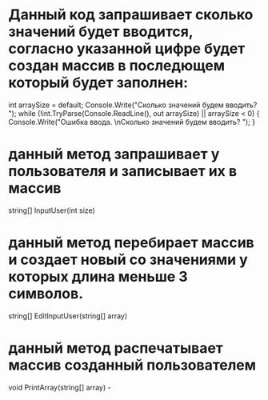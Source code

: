 # Данный код запрашивает сколько значений будет вводится, согласно указанной цифре будет создан массив в последющем который будет заполнен:
int arraySize = default;
Console.Write("Сколько значений будем вводить? ");
while (!int.TryParse(Console.ReadLine(), out arraySize) || arraySize < 0)
{
    Console.Write("Ошибка ввода. \nСколько значений будем вводить? ");
}
# данный метод запрашивает у пользователя и записывает их в массив
string[] InputUser(int size) 
# данный метод перебирает массив и создает новый со значениями у которых длина меньше 3 символов. 
string[] EditInputUser(string[] array) 
# данный метод распечатывает массив созданный пользователем
void PrintArray(string[] array) -